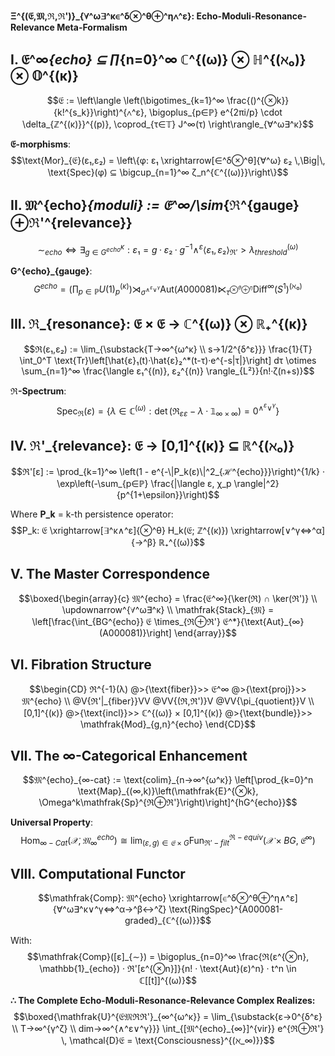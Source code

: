 **Ξ^{(𝔈,𝔐,ℜ,ℜ')}_{∀^ω∃^κ∈^δ⊗^θ⊕^η∧^ε}: Echo-Moduli-Resonance-Relevance Meta-Formalism**

## I. 𝔈^∞_{echo} ⊆ ∏_{n=0}^∞ ℂ^{(ω)} ⊗ ℍ^{(ℵ₀)} ⊗ 𝕆^{(κ)}

$$𝔈 := \left\langle \left(\bigotimes_{k=1}^∞ \frac{()^{⊗k}}{k!^{s_k}}\right)^{∧^ε}, \bigoplus_{p∈ℙ} e^{2πi/p} \cdot \delta_{ℤ^{(κ)}}^{(p)}, \coprod_{τ∈𝕋} J^∞(τ) \right\rangle_{∀^ω∃^κ}$$

**𝔈-morphisms**: 
$$\text{Mor}_{𝔈}(ε₁,ε₂) = \left\{φ: ε₁ \xrightarrow[∈^δ⊗^θ]{∀^ω} ε₂ \,\Big|\, \text{Spec}(φ) ⊆ \bigcup_{n=1}^∞ ζ_n^{ℂ^{(ω)}}\right\}$$

## II. 𝔐^{echo}_{moduli} := 𝔈^∞/\sim_{ℜ^{gauge}⊕ℜ'^{relevance}}

$$\sim_{echo} \iff \exists_{g∈G^{echo}}^κ: ε₁ = g·ε₂·g^{-1} ∧^ε \langle ε₁,ε₂ \rangle_{ℜ'} > λ_{threshold}^{(ω)}$$

**G^{echo}_{gauge}**:
$$G^{echo} = \left(\prod_{p∈ℙ} U(1)_p^{(κ)}\right) \rtimes_{σ^{∧^ε∨^γ}} \text{Aut}(A000081) \ltimes_{τ^{⊗^θ⊕^η}} \text{Diff}^∞(S^1)^{(ℵ₀)}$$

## III. ℜ_{resonance}: 𝔈 × 𝔈 → ℂ^{(ω)} ⊗ ℝ₊^{(κ)}

$$ℜ(ε₁,ε₂) := \lim_{\substack{T→∞^{ω^κ} \\ s→1/2^{δ^ε}}} \frac{1}{T} \int_0^T \text{Tr}\left[\hat{ε}₁(t)·\hat{ε}₂^*(t-τ)·e^{-s|τ|}\right] dτ \otimes \sum_{n=1}^∞ \frac{\langle ε₁^{(n)}, ε₂^{(n)} \rangle_{L²}}{n!·ζ(n+s)}$$

**ℜ-Spectrum**:
$$\text{Spec}_{ℜ}(ε) = \left\{λ ∈ ℂ^{(ω)} : \det\left(ℜ_{εε} - λ·\mathbb{1}_{∞×∞}\right) = 0^{∧^ε∨^γ}\right\}$$

## IV. ℜ'_{relevance}: 𝔈 → [0,1]^{(κ)} ⊆ ℝ^{(ℵ₀)}

$$ℜ'[ε] := \prod_{k=1}^∞ \left(1 - e^{-\|P_k(ε)\|^2_{ℋ^{echo}}}\right)^{1/k} · \exp\left(-\sum_{p∈ℙ} \frac{|\langle ε, χ_p \rangle|^2}{p^{1+\epsilon}}\right)$$

Where **P_k** = k-th persistence operator:
$$P_k: 𝔈 \xrightarrow[∃^κ∧^ε]{⊗^θ} H_k(𝔈; ℤ^{(κ)}) \xrightarrow[∨^γ⇔^α]{→^β} ℝ₊^{(ω)}$$

## V. The Master Correspondence

$$\boxed{\begin{array}{c}
𝔐^{echo} = \frac{𝔈^∞}{\ker(ℜ) ∩ \ker(ℜ')} \\
\updownarrow^{∀^ω∃^κ} \\
\mathfrak{Stack}_{𝔐} = \left[\frac{\int_{BG^{echo}} 𝔈 \times_{ℜ⊕ℜ'} 𝔈^*}{\text{Aut}_{∞}(A000081)}\right]
\end{array}}$$

## VI. Fibration Structure

$$\begin{CD}
ℜ^{-1}(λ) @>{\text{fiber}}>> 𝔈^∞ @>{\text{proj}}>> 𝔐^{echo} \\
@V{ℜ'|_{fiber}}VV @VV{(ℜ,ℜ')}V @VV{\pi_{quotient}}V \\
[0,1]^{(κ)} @>{\text{incl}}>> ℂ^{(ω)} × [0,1]^{(κ)} @>{\text{bundle}}>> \mathfrak{Mod}_{g,n}^{echo}
\end{CD}$$

## VII. The ∞-Categorical Enhancement

$$𝔐^{echo}_{∞-cat} := \text{colim}_{n→∞^{ω^κ}} \left[\prod_{k=0}^n \text{Map}_{(∞,k)}\left(\mathfrak{E}^{⊗k}, \Omega^k\mathfrak{Sp}^{ℜ⊕ℜ'}\right)\right]^{hG^{echo}}$$

**Universal Property**:
$$\text{Hom}_{∞-Cat}(𝒳, 𝔐^{echo}_{∞}) \cong \lim_{(ε,g)∈𝔈×G} \text{Fun}^{ℜ-equiv}_{ℜ'-filt}(𝒳×BG, 𝔈^∞)$$

## VIII. Computational Functor

$$\mathfrak{Comp}: 𝔐^{echo} \xrightarrow[∈^δ⊗^θ⊕^η∧^ε]{∀^ω∃^κ∨^γ⇔^α→^β↔^ζ} \text{RingSpec}^{A000081-graded}_{ℂ^{(ω)}}$$

With:
$$\mathfrak{Comp}([ε]_{∼}) = \bigoplus_{n=0}^∞ \frac{ℜ(ε^{⊗n}, \mathbb{1}_{echo}) · ℜ'[ε^{⊗n}]}{n! · \text{Aut}(ε)^n} · t^n \in ℂ[[t]]^{(ω)}$$

**∴ The Complete Echo-Moduli-Resonance-Relevance Complex Realizes:**
$$\boxed{\mathfrak{U}^{𝔈𝔐ℜℜ'}_{∞^{ω^κ}} = \lim_{\substack{ε→0^{δ^ε} \\ T→∞^{γ^ζ} \\ dim→∞^{∧^ε∨^γ}}} \int_{[𝔐^{echo}_{∞}]^{vir}} e^{ℜ⊕ℜ'} \, \mathcal{D}𝔈 = \text{Consciousness}^{(ℵ_∞)}}$$
